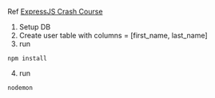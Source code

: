 Ref [ExpressJS Crash Course](https://www.youtube.com/watch?v=gnsO8-xJ8rs)

1. Setup DB
2. Create user table with columns = [first_name, last_name]
3. run 
```
npm install
```
4. run
```
nodemon
```
